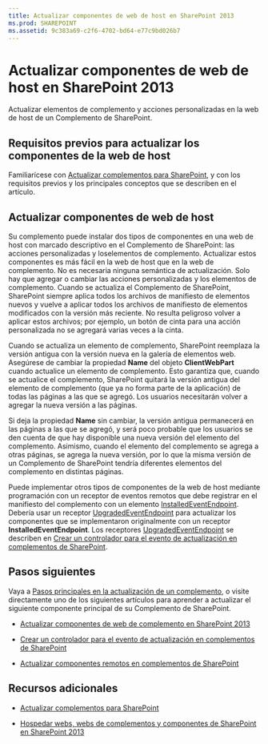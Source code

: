```yaml
---
title: Actualizar componentes de web de host en SharePoint 2013
ms.prod: SHAREPOINT
ms.assetid: 9c383a69-c2f6-4702-bd64-e77c9bd026b7
---
```



# Actualizar componentes de web de host en SharePoint 2013
Actualizar elementos de complemento y acciones personalizadas en la web de host de un Complemento de SharePoint.
## Requisitos previos para actualizar los componentes de la web de host
<a name="Prerequisites"> </a>

Familiarícese con  [Actualizar complementos para SharePoint](update-sharepoint-add-ins.md), y con los requisitos previos y los principales conceptos que se describen en el artículo.




## Actualizar componentes de web de host
<a name="UpdateHostWeb"> </a>

Su complemento puede instalar dos tipos de componentes en una web de host con marcado descriptivo en el Complemento de SharePoint: las acciones personalizadas y loselementos de complemento. Actualizar estos componentes es más fácil en la web de host que en la web de complemento. No es necesaria ninguna semántica de actualización. Solo hay que agregar o cambiar las acciones personalizadas y los elementos de complemento. Cuando se actualiza el Complemento de SharePoint, SharePoint siempre aplica todos los archivos de manifiesto de elementos nuevos y vuelve a aplicar todos los archivos de manifiesto de elementos modificados con la versión más reciente. No resulta peligroso volver a aplicar estos archivos; por ejemplo, un botón de cinta para una acción personalizada no se agregará varias veces a la cinta.



Cuando se actualiza un elemento de complemento, SharePoint reemplaza la versión antigua con la versión nueva en la galería de elementos web. Asegúrese de cambiar la propiedad **Name** del objeto **ClientWebPart** cuando actualice un elemento de complemento. Esto garantiza que, cuando se actualice el complemento, SharePoint quitará la versión antigua del elemento de complemento (que ya no forma parte de la aplicación) de todas las páginas a las que se agregó. Los usuarios necesitarán volver a agregar la nueva versión a las páginas.



Si deja la propiedad **Name** sin cambiar, la versión antigua permanecerá en las páginas a las que se agregó, y será poco probable que los usuarios se den cuenta de que hay disponible una nueva versión del elemento del complemento. Asimismo, cuando el elemento del complemento se agrega a otras páginas, se agrega la nueva versión, por lo que la misma versión de un Complemento de SharePoint tendría diferentes elementos del complemento en distintas páginas.



Puede implementar otros tipos de componentes de la web de host mediante programación con un receptor de eventos remotos que debe registrar en el manifiesto del complemento con un elemento  [InstalledEventEndpoint](http://msdn.microsoft.com/library/af9f83d8-8325-3ede-d7b0-bb82c0445eb9%28Office.15%29.aspx). Debería usar un receptor  [UpgradedEventEndpoint](http://msdn.microsoft.com/library/09a93d44-d295-47bb-f91c-d243178b0f53%28Office.15%29.aspx) para actualizar los componentes que se implementaron originalmente con un receptor **InstalledEventEndpoint**. Los receptores  [UpgradedEventEndpoint](http://msdn.microsoft.com/library/09a93d44-d295-47bb-f91c-d243178b0f53%28Office.15%29.aspx) se describen en [Crear un controlador para el evento de actualización en complementos de SharePoint](create-a-handler-for-the-update-event-in-sharepoint-add-ins.md).




## Pasos siguientes
<a name="Next"> </a>

Vaya a  [Pasos principales en la actualización de un complemento](update-sharepoint-add-ins.md#MajorAppUpgradeSteps), o visite directamente uno de los siguientes artículos para aprender a actualizar el siguiente componente principal de su Complemento de SharePoint.




-  [Actualizar componentes de web de complemento en SharePoint 2013](update-add-in-web-components-in-sharepoint-2013.md)


-  [Crear un controlador para el evento de actualización en complementos de SharePoint](create-a-handler-for-the-update-event-in-sharepoint-add-ins.md)


-  [Actualizar componentes remotos en complementos de SharePoint](update-remote-components-in-sharepoint-add-ins.md)



## Recursos adicionales
<a name="bk_addresources"> </a>


-  [Actualizar complementos para SharePoint](update-sharepoint-add-ins.md)


-  [Hospedar webs, webs de complementos y componentes de SharePoint en SharePoint 2013](host-webs-add-in-webs-and-sharepoint-components-in-sharepoint-2013.md)



